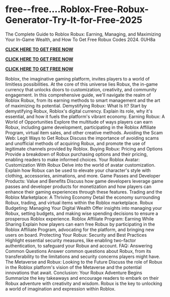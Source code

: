 # free--free....Roblox-Free-Robux-Generator-Try-It-for-Free-2025
The Complete Guide to Roblox Robux: Earning, Managing, and Maximizing Your In-Game Wealth, and How To Get Free Robux Codes 2024. 0UH8a


**[CLICK HERE TO GET FREE NOW](https://royxn.com/Free-Robux)**

**[CLICK HERE TO GET FREE NOW](https://royxn.com/Free-Robux)**

**[CLICK HERE TO GET FREE NOW](https://royxn.com/Free-Robux)**

Roblox, the imaginative gaming platform, invites players to a world of limitless possibilities. At the core of this universe lies Robux, the in-game currency that unlocks doors to customization, creativity, and community engagement. In this comprehensive guide, we'll navigate the realm of Roblox Robux, from its earning methods to smart management and the art of maximizing its potential.
Demystifying Robux: What Is It? Start by demystifying Robux, Roblox's digital currency. Explain its role, why it's essential, and how it fuels the platform's vibrant economy.
Earning Robux: A World of Opportunities Explore the multitude of ways players can earn Robux, including game development, participating in the Roblox Affiliate Program, virtual item sales, and other creative methods.
Avoiding the Scam Web: Legit Ways to Get Robux Discuss the importance of avoiding scams and unofficial methods of acquiring Robux, and promote the use of legitimate channels provided by Roblox.
Buying Robux: Pricing and Options Provide a breakdown of Robux purchasing options and their pricing, enabling readers to make informed choices.
Your Roblox Avatar: Customization With Robux Delve into the world of avatar customization. Explain how Robux can be used to elevate your character's style with clothing, accessories, animations, and more.
Game Passes and Developer Products: Value and Benefits Discuss how game developers leverage game passes and developer products for monetization and how players can enhance their gaming experiences through these features.
Trading and the Roblox Marketplace: A Thriving Economy Detail the economy surrounding Robux, trading, and virtual items within the Roblox marketplace.
Robux Budgeting: Managing Your Digital Wealth Offer insights into managing your Robux, setting budgets, and making wise spending decisions to ensure a prosperous Roblox experience.
Roblox Affiliate Program: Earning While Sharing Explain how players can earn free Robux by participating in the Roblox Affiliate Program, advocating for the platform, and bringing new users on board.
Protecting Your Robux: Security and Best Practices Highlight essential security measures, like enabling two-factor authentication, to safeguard your Robux and account.
FAQ: Answering Common Questions Answer common questions about Robux, from its transferability to the limitations and security concerns players might have.
The Metaverse and Robux: Looking to the Future Discuss the role of Robux in the Roblox platform's vision of the Metaverse and the potential innovations that await.
Conclusion: Your Robux Adventure Begins Summarize the key takeaways and encourage readers to embark on their Robux adventure with creativity and wisdom. Robux is the key to unlocking a world of imagination and expression within Roblox.


